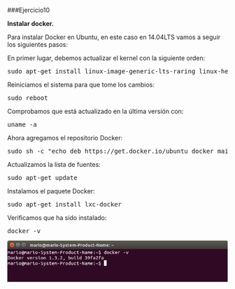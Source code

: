 ###Ejercicio10

**Instalar docker.**

Para instalar Docker en Ubuntu, en este caso en 14.04LTS vamos a seguir los siguientes pasos:

En primer lugar, debemos actualizar el kernel con la siguiente orden:

<pre>sudo apt-get install linux-image-generic-lts-raring linux-headers-generic-lts-raring </pre>

Reiniciamos el sistema para que tome los cambios:

<pre>sudo reboot</pre>

Comprobamos que está actualizado en la última versión con:

<pre>uname -a</pre>

Ahora agregamos el repositorio Docker:

<pre>sudo sh -c "echo deb https://get.docker.io/ubuntu docker main > /etc/apt/sources.list.d/docker.list"</pre>

Actualizamos la lista de fuentes:

<pre>sudo apt-get update</pre>

Instalamos el paquete Docker:

<pre>sudo apt-get install lxc-docker</pre>

Verificamos que ha sido instalado:

<pre>docker -v</pre>

![](./img/10.png)
